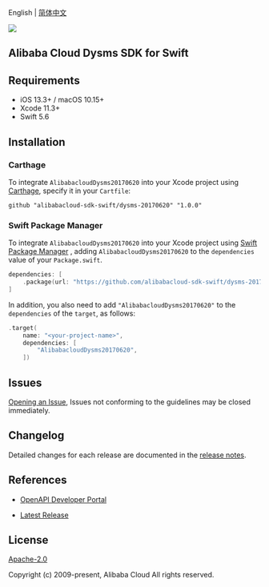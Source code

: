 English | [简体中文](README-CN.md)

![](https://aliyunsdk-pages.alicdn.com/icons/AlibabaCloud.svg)

## Alibaba Cloud Dysms SDK for Swift

## Requirements

- iOS 13.3+ / macOS 10.15+
- Xcode 11.3+
- Swift 5.6

## Installation

### Carthage

To integrate `AlibabacloudDysms20170620` into your Xcode project using [Carthage](https://github.com/Carthage/Carthage), specify it in your `Cartfile`:

```ogdl
github "alibabacloud-sdk-swift/dysms-20170620" "1.0.0"
```

### Swift Package Manager

To integrate `AlibabacloudDysms20170620` into your Xcode project using [Swift Package Manager](https://swift.org/package-manager/) , adding `AlibabacloudDysms20170620` to the `dependencies` value of your `Package.swift`.

```swift
dependencies: [
    .package(url: "https://github.com/alibabacloud-sdk-swift/dysms-20170620.git", from: "1.0.0")
]
```

In addition, you also need to add `"AlibabacloudDysms20170620"` to the `dependencies` of the `target`, as follows:

```swift
.target(
    name: "<your-project-name>",
    dependencies: [
        "AlibabacloudDysms20170620",
    ])
```

## Issues

[Opening an Issue](https://github.com/alibabacloud-sdk-swift/dysms-20170620/issues/new), Issues not conforming to the guidelines may be closed immediately.

## Changelog

Detailed changes for each release are documented in the [release notes](./ChangeLog.txt).

## References

* [OpenAPI Developer Portal](https://next.api.alibabacloud.com/home)
- [Latest Release](https://github.com/alibabacloud-sdk-swift/dysms-20170620)

## License

[Apache-2.0](http://www.apache.org/licenses/LICENSE-2.0)

Copyright (c) 2009-present, Alibaba Cloud All rights reserved.
